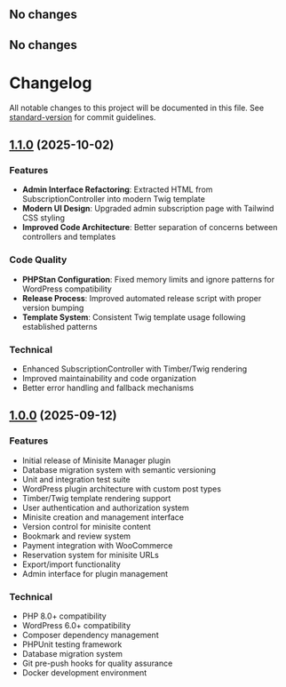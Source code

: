 ## No changes


## No changes


# Changelog

All notable changes to this project will be documented in this file. See [standard-version](https://github.com/conventional-changelog/standard-version) for commit guidelines.

## [1.1.0](https://github.com/your-org/minisite-manager/compare/v0.10.0...v1.1.0) (2025-10-02)

### Features

* **Admin Interface Refactoring**: Extracted HTML from SubscriptionController into modern Twig template
* **Modern UI Design**: Upgraded admin subscription page with Tailwind CSS styling
* **Improved Code Architecture**: Better separation of concerns between controllers and templates

### Code Quality

* **PHPStan Configuration**: Fixed memory limits and ignore patterns for WordPress compatibility
* **Release Process**: Improved automated release script with proper version bumping
* **Template System**: Consistent Twig template usage following established patterns

### Technical

* Enhanced SubscriptionController with Timber/Twig rendering
* Improved maintainability and code organization
* Better error handling and fallback mechanisms

## [1.0.0](https://github.com/your-org/minisite-manager/compare/v0.0.0...v1.0.0) (2025-09-12)

### Features

* Initial release of Minisite Manager plugin
* Database migration system with semantic versioning
* Unit and integration test suite
* WordPress plugin architecture with custom post types
* Timber/Twig template rendering support
* User authentication and authorization system
* Minisite creation and management interface
* Version control for minisite content
* Bookmark and review system
* Payment integration with WooCommerce
* Reservation system for minisite URLs
* Export/import functionality
* Admin interface for plugin management

### Technical

* PHP 8.0+ compatibility
* WordPress 6.0+ compatibility
* Composer dependency management
* PHPUnit testing framework
* Database migration system
* Git pre-push hooks for quality assurance
* Docker development environment
